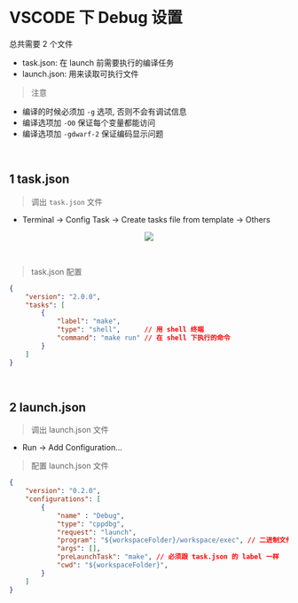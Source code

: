 &emsp;
# VSCODE 下 Debug 设置

总共需要 2 个文件
- task.json: 在 launch 前需要执行的编译任务
- launch.json: 用来读取可执行文件

>注意
- 编译的时候必须加 `-g` 选项, 否则不会有调试信息
- 编译选项加 `-O0` 保证每个变量都能访问
- 编译选项加 `-gdwarf-2` 保证编码显示问题

&emsp;
## 1 task.json
>调出 `task.json` 文件
- Terminal -> Config Task -> Create tasks file from template -> Others
<div align=center>
    <image src="imgs/task.png" width=>
</div>

&emsp;
>task.json 配置
```json
{
    "version": "2.0.0",
    "tasks": [
        {
            "label": "make",
            "type": "shell",      // 用 shell 终端
            "command": "make run" // 在 shell 下执行的命令
        }
    ]
}
```


&emsp;
## 2 launch.json
>调出 launch.json 文件
- Run -> Add Configuration...

>配置 launch.json 文件
```json
{
    "version": "0.2.0",
    "configurations": [
        {
            "name" : "Debug",
            "type": "cppdbg",
            "request": "launch",
            "program": "${workspaceFolder}/workspace/exec", // 二进制文件所在位置
            "args": [],
            "preLaunchTask": "make", // 必须跟 task.json 的 label 一样
            "cwd": "${workspaceFolder}",
        }
    ]
}
```

